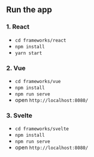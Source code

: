 ## Run the app

### 1. React
- `cd frameworks/react`
- `npm install`
- `yarn start`

### 2. Vue
- `cd frameworks/vue`
- `npm install`
- `npm run serve`
- open `http://localhost:8080/`

### 3. Svelte
- `cd frameworks/svelte`
- `npm install`
- `npm run serve`
- open `http://localhost:8080/`